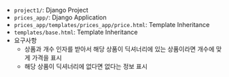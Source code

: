 * `project1/`: Django Project
* `prices_app/`: Django Application
* `prices_app/templates/prices_app/price.html`: Template Inheritance
* `templates/base.html`: Template Inheritance
* 요구사항
    * 상품과 개수 인자를 받아서 해당 상품이 딕셔너리에 있는 상품이라면 개수에 맞게 가격을 표시
    * 해당 상품이 딕셔너리에 없다면 없다는 정보 표시